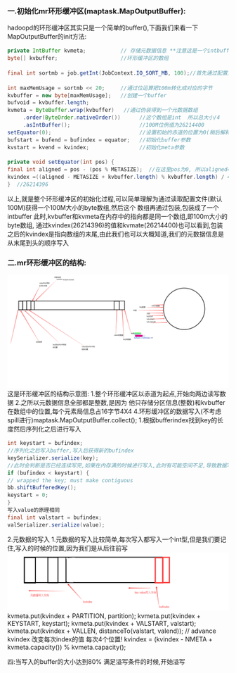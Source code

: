 ### 一.初始化mr环形缓冲区(maptask.MapOutputBuffer):

hadoopd的环形缓冲区其实只是一个简单的buffer(),下面我们来看一下MapOutputBuffer的init方法:

```java
private IntBuffer kvmeta; 			// 存储元数据信息 **注意这是一个intbuffer 存储int  至于元数据为什么都是int,下面会有答案**
byte[] kvbuffer;        			//环形缓冲区的数组

final int sortmb = job.getInt(JobContext.IO_SORT_MB, 100);//首先通过配置文件得到了环形缓冲区的大小,默认情况下是100M

int maxMemUsage = sortmb << 20; 	//通过位运算把100m转化成对应的字节
kvbuffer = new byte[maxMemUsage]; 	//创建一个buffer
bufvoid = kvbuffer.length;
kvmeta = ByteBuffer.wrap(kvbuffer)   //通过伪装得到一个元数据数组 
     .order(ByteOrder.nativeOrder())      //这个数组是int  所以总大小/4
     .asIntBuffer();                      //100M位例值为26214400
setEquator(0);                            //设置初始的赤道的位置为0(稍后解释赤道)
bufstart = bufend = bufindex = equator;   //初始化buffer参数
kvstart = kvend = kvindex;                //初始化meta参数   

private void setEquator(int pos) {
final int aligned = pos - (pos % METASIZE);  //在这里pos为0, 所以aligned=0
kvindex =((aligned - METASIZE + kvbuffer.length) % kvbuffer.length) / 4;
}  //26214396
```

以上,就是整个环形缓冲区的初始化过程,可以简单理解为通过读取配置文件(默认100M)获得一个100M大小的byte数组,然后这个 数组再通过包装,包装成了一个intbuffer 此时,kvbuffer和kvmeta在内存中的指向都是同一个数组,即100m大小的byte数组,
通过kvindex(26214396)的值和kvmate(26214400)也可以看到,包装之后的kvindex是指向数组的末尾,由此我们也可以大概知道,我们的元数据信息是从末尾到头的顺序写入

### 二.mr环形缓冲区的结构:
![环形缓冲区结构](../pictures/环形缓冲区结构.jpg)
这是环形缓冲区的结构示意图:
1.整个环形缓冲区以赤道为起点,开始向两边读写数据
2.之所以元数据信息全部都是整数,是因为 他只存储分区信息(整数)和kvbuffer在数组中的位置,每个元素局信息占16字节4X4
4.环形缓冲区的数据写入(不考虑spill进行)maptask.MapOutputBuffer.collect();
1.根据bufferindex找到key的长度然后序列化之后进行写入

```java
int keystart = bufindex;
//序列化之后写入buffer,写入后获得新的bufindex
keySerializer.serialize(key);
//此时会判断是否已经连续写完,如果在内存满的时候进行写入,此时有可能空间不足,导致数据写入一半,为了保证数据完全写入此时判断并处理(之后会提到详细过程)
if (bufindex < keystart) {
// wrapped the key; must make contiguous
bb.shiftBufferedKey();
keystart = 0;
}
写入value的原理相同
final int valstart = bufindex;
valSerializer.serialize(value);
```

2.元数据的写入
1.元数据的写入比较简单,每次写入都写入一个int型,但是我们要记住,写入的时候的位置,因为我们是从后往前写
![环形缓冲区元数据](../pictures/环形缓冲区元数据.jpg)
kvmeta.put(kvindex + PARTITION, partition);
kvmeta.put(kvindex + KEYSTART, keystart);
kvmeta.put(kvindex + VALSTART, valstart);
kvmeta.put(kvindex + VALLEN, distanceTo(valstart, valend));
// advance kvindex 改变每次index的值 每次4个位置!
kvindex = (kvindex - NMETA + kvmeta.capacity()) % kvmeta.capacity();


四:当写入的buffer的大小达到80% 满足溢写条件的时候,开始溢写
